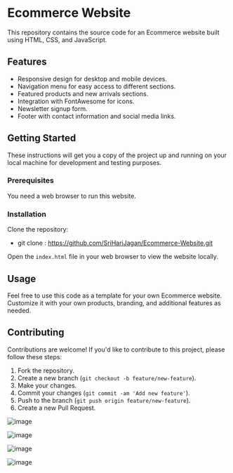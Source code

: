 # Ecommerce Website

This repository contains the source code for an Ecommerce website built using HTML, CSS, and JavaScript.

## Features

- Responsive design for desktop and mobile devices.
- Navigation menu for easy access to different sections.
- Featured products and new arrivals sections.
- Integration with FontAwesome for icons.
- Newsletter signup form.
- Footer with contact information and social media links.

## Getting Started

These instructions will get you a copy of the project up and running on your local machine for development and testing purposes.

### Prerequisites

You need a web browser to run this website.

### Installation

Clone the repository:

- git clone : https://github.com/SriHariJagan/Ecommerce-Website.git


Open the `index.html` file in your web browser to view the website locally.

## Usage

Feel free to use this code as a template for your own Ecommerce website. Customize it with your own products, branding, and additional features as needed.

## Contributing

Contributions are welcome! If you'd like to contribute to this project, please follow these steps:

1. Fork the repository.
2. Create a new branch (`git checkout -b feature/new-feature`).
3. Make your changes.
4. Commit your changes (`git commit -am 'Add new feature'`).
5. Push to the branch (`git push origin feature/new-feature`).
6. Create a new Pull Request.


![image](https://github.com/SriHariJagan/Ecommerce-Website/assets/100404902/2b5c8c28-0ba5-40f9-8a01-e5e7dbbbcd99)



![image](https://github.com/SriHariJagan/Ecommerce-Website/assets/100404902/b953b73b-1f12-40f3-a478-80e744f6059b)


![image](https://github.com/SriHariJagan/Ecommerce-Website/assets/100404902/c88181b2-ff66-41b4-a207-6f6eda2181a6)


![image](https://github.com/SriHariJagan/Ecommerce-Website/assets/100404902/ce6a4d99-6239-400b-ab70-296ebdba9683)
